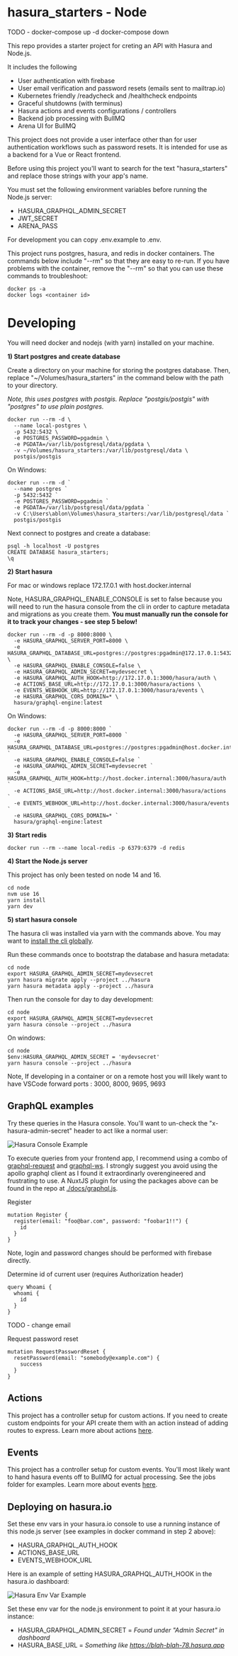 # hasura_starters - Node


TODO - docker-compose up -d
docker-compose down





This repo provides a starter project for creting an API with Hasura and Node.js.

It includes the following
- User authentication with firebase
- User email verification and password resets (emails sent to mailtrap.io)
- Kubernetes friendly /readycheck and /healthcheck endpoints
- Graceful shutdowns (with terminus)
- Hasura actions and events configurations / controllers
- Backend job processing with BullMQ
- Arena UI for BullMQ

This project does not provide a user interface other than for user authentication workflows such as password resets.  It is intended for use as a backend for a Vue or React frontend.

Before using this project you'll want to search for the text "hasura_starters" and replace those strings with your app's name.

You must set the following environment variables before running the Node.js server:
- HASURA_GRAPHQL_ADMIN_SECRET
- JWT_SECRET
- ARENA_PASS

For development you can copy .env.example to .env.

This project runs postgres, hasura, and redis in docker containers.  The commands below include "--rm" so that they are easy to re-run. If you have problems with the container, remove the "--rm" so that you can use these commands to troubleshoot:

```
docker ps -a
docker logs <container id>
```

# Developing

You will need docker and nodejs (with yarn) installed on your machine.

**1) Start postgres and create database**

Create a directory on your machine for storing the postgres database.  Then, replace "~/Volumes/hasura_starters" in the command below with the path to your directory.

*Note, this uses postgres with postgis.  Replace "postgis/postgis" with "postgres" to use plain postgres.*

```
docker run --rm -d \
  --name local-postgres \
  -p 5432:5432 \
  -e POSTGRES_PASSWORD=pgadmin \
  -e PGDATA=/var/lib/postgresql/data/pgdata \
  -v ~/Volumes/hasura_starters:/var/lib/postgresql/data \
  postgis/postgis
```

On Windows:
```
docker run --rm -d `
  --name postgres `
  -p 5432:5432 `
  -e POSTGRES_PASSWORD=pgadmin `
  -e PGDATA=/var/lib/postgresql/data/pgdata `
  -v C:\Users\ablon\Volumes\hasura_starters:/var/lib/postgresql/data `
  postgis/postgis
```

Next connect to postgres and create a database:

```
psql -h localhost -U postgres
CREATE DATABASE hasura_starters;
\q
```

**2) Start hasura**

For mac or windows replace 172.17.0.1 with host.docker.internal

Note, HASURA_GRAPHQL_ENABLE_CONSOLE is set to false because you will need to run the hasura console from the cli in order to capture metadata and migrations as you create them.  **You must manually run the console for it to track your changes - see step 5 below!**

```
docker run --rm -d -p 8000:8000 \
  -e HASURA_GRAPHQL_SERVER_PORT=8000 \
  -e HASURA_GRAPHQL_DATABASE_URL=postgres://postgres:pgadmin@172.17.0.1:5432/hasura_starters \
  -e HASURA_GRAPHQL_ENABLE_CONSOLE=false \
  -e HASURA_GRAPHQL_ADMIN_SECRET=mydevsecret \
  -e HASURA_GRAPHQL_AUTH_HOOK=http://172.17.0.1:3000/hasura/auth \
  -e ACTIONS_BASE_URL=http://172.17.0.1:3000/hasura/actions \
  -e EVENTS_WEBHOOK_URL=http://172.17.0.1:3000/hasura/events \
  -e HASURA_GRAPHQL_CORS_DOMAIN=* \
  hasura/graphql-engine:latest
```

On Windows:
```
docker run --rm -d -p 8000:8000 `
  -e HASURA_GRAPHQL_SERVER_PORT=8000 `
  -e HASURA_GRAPHQL_DATABASE_URL=postgres://postgres:pgadmin@host.docker.internal:5432/hasura_starters `
  -e HASURA_GRAPHQL_ENABLE_CONSOLE=false `
  -e HASURA_GRAPHQL_ADMIN_SECRET=mydevsecret `
  -e HASURA_GRAPHQL_AUTH_HOOK=http://host.docker.internal:3000/hasura/auth `
  -e ACTIONS_BASE_URL=http://host.docker.internal:3000/hasura/actions `
  -e EVENTS_WEBHOOK_URL=http://host.docker.internal:3000/hasura/events `
  -e HASURA_GRAPHQL_CORS_DOMAIN=* `
  hasura/graphql-engine:latest
```

**3) Start redis**

```
docker run --rm --name local-redis -p 6379:6379 -d redis
```

**4) Start the Node.js server**

This project has only been tested on node 14 and 16.

```
cd node
nvm use 16
yarn install
yarn dev
```

**5) start hasura console**

The hasura cli was installed via yarn with the commands above.  You may want to [install the cli globally](https://hasura.io/docs/latest/graphql/core/hasura-cli/install-hasura-cli.html).


Run these commands once to bootstrap the database and hasura metadata:

```
cd node
export HASURA_GRAPHQL_ADMIN_SECRET=mydevsecret
yarn hasura migrate apply --project ../hasura
yarn hasura metadata apply --project ../hasura
```

Then run the console for day to day development:

``` Console Startup
cd node
export HASURA_GRAPHQL_ADMIN_SECRET=mydevsecret
yarn hasura console --project ../hasura
```

On windows:

```Windows
cd node
$env:HASURA_GRAPHQL_ADMIN_SECRET = 'mydevsecret'
yarn hasura console --project ../hasura
```

Note, If developing in a container or on a remote host you will likely want to have VSCode forward ports : 3000, 8000, 9695, 9693

## GraphQL examples

Try these queries in the Hasura console.  You'll want to un-check the "x-hasura-admin-secret" header to act like a normal user:

![Hasura Console Example](./docs/hasura_console_as_user.jpg)

To execute queries from your frontend app, I recommend using a combo of [graphql-request](https://www.npmjs.com/package/graphql-request) and [graphql-ws](https://www.npmjs.com/package/graphql-ws).  I strongly suggest you avoid using the apollo graphql client as I found it extraordinarly overengineered and frustrating to use.  A NuxtJS plugin for using the packages above can be found in the repo at [./docs/graphql.js](./docs/graphql.js).

Register
```
mutation Register {
  register(email: "foo@bar.com", password: "foobar1!!") {
    id
  }
}
```

Note, login and password changes should be performed with firebase directly.

Determine id of current user (requires Authorization header)
```
query Whoami {
  whoami {
    id
  }
}
```

TODO - change email

Request password reset
```
mutation RequestPasswordReset {
  resetPassword(email: "somebody@example.com") {
    success
  }
}
```

## Actions

This project has a controller setup for custom actions.  If you need to create custom endpoints for your API create them with an action instead of adding routes to express.  Learn more about actions [here](https://hasura.io/docs/latest/graphql/core/actions/index.html).

## Events

This project has a controller setup for custom events.  You'll most likely want to hand hasura events off to BullMQ for actual processing.  See the jobs folder for examples.  Learn more about events [here](https://hasura.io/docs/latest/graphql/core/event-triggers/index.html).

## Deploying on hasura.io

Set these env vars in your hasura.io console to use a running instance of this node.js server (see examples in docker command in step 2 above):
- HASURA_GRAPHQL_AUTH_HOOK
- ACTIONS_BASE_URL
- EVENTS_WEBHOOK_URL

Here is an example of setting HASURA_GRAPHQL_AUTH_HOOK in the hasura.io dashboard:

![Hasura Env Var Example](./docs/hasura_io_env_var.jpg)

Set these env var for the node.js environment to point it at your hasura.io 
instance:
- HASURA_GRAPHQL_ADMIN_SECRET = *Found under "Admin Secret" in dashboard*
- HASURA_BASE_URL = *Something like https://blah-blah-78.hasura.app*
